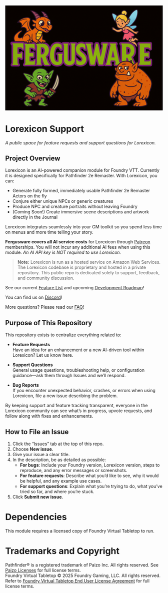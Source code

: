 ![Fergusware Banner](./images/fergusware-banner-3.png)

# Lorexicon Support

_A public space for feature requests and support questions for Lorexicon._

## Project Overview

Lorexicon is an AI-powered companion module for Foundry VTT. Currently it is designed specifically for Pathfinder 2e Remaster. With Lorexicon, you can:

- Generate fully formed, immediately usable Pathfinder 2e Remaster Actors on the fly  
- Conjure either unique NPCs or generic creatures    
- Produce NPC and creature portraits without leaving Foundry  
- (Coming Soon!) Create immersive scene descriptions and artwork directly in the Journal  

Lorexicon integrates seamlessly into your GM toolkit so you spend less time on menus and more time telling your story.

**Fergusware covers all AI service costs** for Lorexicon through [Patreon](https://www.patreon.com/c/fergusware/about) memberships. You will not incur any additional AI fees when using this module.  _An AI API key is NOT required to use Lorexicon._  

> **Note:** Lorexicon is run as a hosted service on Amazon Web Services. The Lorexicon codebase is proprietary and hosted in a private repository. This public repo is dedicated solely to support, feedback, and community discussion.

See our current [Feature List](./FEATURES.md) and upcoming [Development Roadmap](./ROADMAP.md)!  

You can find us on [Discord](https://discord.gg/Xb6FHpPdpF)!

More questions? Please read our [FAQ](./FAQ.md)!

## Purpose of This Repository

This repository exists to centralize everything related to:

- **Feature Requests**  
  Have an idea for an enhancement or a new AI-driven tool within Lorexicon? Let us know here.

- **Support Questions**  
  General usage questions, troubleshooting help, or configuration guidance—ask them through Issues and we’ll respond.

- **Bug Reports**  
  If you encounter unexpected behavior, crashes, or errors when using Lorexicon, file a new issue describing the problem.

By keeping support and feature tracking transparent, everyone in the Lorexicon community can see what’s in progress, upvote requests, and follow along with fixes and enhancements.

## How to File an Issue

1. Click the “Issues” tab at the top of this repo.  
2. Choose **New issue**.  
3. Give your issue a clear title.  
4. In the description, be as detailed as possible:
   - **For bugs**: Include your Foundry version, Lorexicon version, steps to reproduce, and any error messages or screenshots.  
   - **For feature requests**: Describe what you’d like to see, why it would be helpful, and any example use cases.  
   - **For support questions**: Explain what you’re trying to do, what you’ve tried so far, and where you’re stuck.  
5. Click **Submit new issue**.

# Dependencies
This module requires a licensed copy of Foundry Virtual Tabletop to run.

# Trademarks and Copyright  
Pathfinder® is a registered trademark of Paizo Inc. All rights reserved. See [Paizo Licenses](https://paizo.com/licenses) for full license terms.   
Foundry Virtual Tabletop © 2025 Foundry Gaming, LLC. All rights reserved. Refer to [Foundry Virtual Tabletop End User License Agreement](https://foundryvtt.com/article/license/) for full license terms.  
